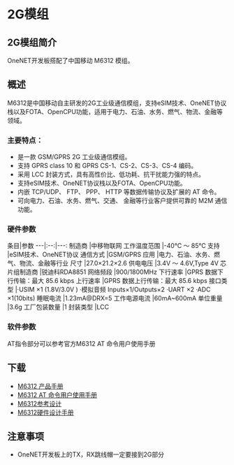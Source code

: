 # **2G模组**


## **2G模组简介**

OneNET开发板搭配了中国移动 M6312 模组。

## **概述**

M6312是中国移动自主研发的2G工业级通信模组，支持eSIM技术、OneNET协议栈以及FOTA、OpenCPU功能，适用于电力、石油、水务、燃气、物流、金融等领域。

### **主要特点：**

-  是一款 GSM/GPRS 2G 工业级通信模组。
-  支持 GPRS class 10 和 GPRS CS-1、CS-2、CS-3、CS-4 编码。
-  采用 LCC 封装方式，具有高性价比、低功耗、抗干扰能力强的特点。
-  支持eSIM技术、OneNET协议栈以及FOTA、OpenCPU功能。
-  内嵌 TCP/UDP、 FTP、 PPP、 HTTP 等数据传输协议及扩展的 AT 命令。
-  可向电力、石油、水务、燃气、交通、 金融等行业客户提供可靠的 M2M 通信功能。


### **硬件参数**

条目|参数 
---|:--:|---:
制造商          |中移物联网
工作温度范围     |-40℃ ～ 85℃
支持            |eSIM技术、OneNET协议
通信方式        |GSM/GPRS
应用            |电力、石油、水务、燃气、物流、金融等行业
尺寸            |27.0×21.2×2.6
供电电压        |3.4V ～ 4.6V,Type 4V
芯片组制造商	|锐迪科RDA8851
网络频段	    |900/1800MHz
下行速率        |GPRS 数据下行传输：最大 85.6 kbps 
上行速率        |GPRS 数据上行传输：最大 85.6 kbps
接口类型	    |·USIM ×1 (1.8V/3.0V ) ·模拟音频 Inputs×1/Outputs×2 ·UART ×2 ·ADC ×1(10bits)
睡眠电流        |1.23mA@DRX=5
工作电源电流    |60mA~600mA
单位重量        |3.6g
工厂包装数量	|1
封装类型	    |LCC

### **软件参数**

AT指令部分可以参考官方M6312 AT 命令用户使用手册


## **下载**

- [M6312 产品手册](http://iot.10086.cn/Uploads/file/product/20190216/M6312_%E4%BA%A7%E5%93%81%E6%89%8B%E5%86%8C_20190216182259_62172.pdf)
- [M6312 AT 命令用户使用手册](http://iot.10086.cn/Uploads/file/product/20190216/M6312%20AT%20%E5%91%BD%E4%BB%A4%E7%94%A8%E6%88%B7%E4%BD%BF%E7%94%A8%E6%89%8B%E5%86%8C_20190216182227_54880.pdf)
- [M6312参考设计](http://iot.10086.cn/Uploads/file/product/20190216/M6312%E5%8F%82%E8%80%83%E8%AE%BE%E8%AE%A1V1_20190216182315_18173.pdf)
- [M6312硬件设计手册](http://iot.10086.cn/Uploads/file/product/20190216/M6312%E7%A1%AC%E4%BB%B6%E8%AE%BE%E8%AE%A1%E6%89%8B%E5%86%8C_V007_20190216182333_32032.pdf)


## **注意事项**

- OneNET开发板上的TX，RX跳线帽一定要接到2G部分






